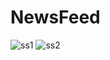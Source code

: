 # NewsFeed


![ss1](https://github.com/Rabby3075/NewsFeed/assets/65245815/c93b529d-7af4-4818-a74e-37abaa9e0b60)
![ss2](https://github.com/Rabby3075/NewsFeed/assets/65245815/814ec1f9-5da2-4fcd-a2e0-bca3f15ed5f1)
